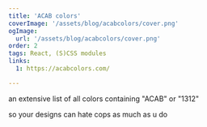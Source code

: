 ```yaml
---
title: 'ACAB colors'
coverImage: '/assets/blog/acabcolors/cover.png'
ogImage:
  url: '/assets/blog/acabcolors/cover.png'
order: 2
tags: React, (S)CSS modules
links:
  1: https://acabcolors.com/

---
```


an extensive list of all colors containing "ACAB" or "1312"

so your designs can hate cops as much as u do
